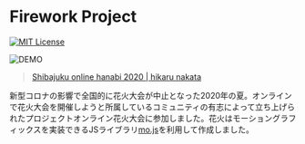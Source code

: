 # Firework Project

[![MIT License](http://img.shields.io/badge/license-MIT-blue.svg?style=flat)](LICENSE)

![DEMO](https://user-images.githubusercontent.com/55532835/108620332-ef015a80-746e-11eb-8d76-74c8e5690112.gif)

> [Shibajuku online hanabi 2020 | hikaru nakata](https://projects.shibajuku.net/fireworks/2020/hikarunakata/)

新型コロナの影響で全国的に花火大会が中止となった2020年の夏。オンラインで花火大会を開催しようと所属しているコミュニティの有志によって立ち上げられたプロジェクトオンライン花火大会に参加しました。花火はモーショングラフィックスを実装できるJSライブラリ[mo.js](https://mojs.github.io/)を利用して作成しました。
